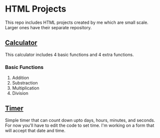 # HTML Projects
 
This repo includes HTML projects created by me which are small scale. Larger ones have their separate repository.

## [Calculator](/Calculator)
This calculator includes 4 basic functions and 4 extra functions.
### Basic Functions
1. Addition
2. Substraction
3. Multiplication
4. Division
## [Timer](/Timer)
Simple timer that can count down upto days, hours, minutes, and seconds.<br>
For now you'll have to edit the code to set time. I'm working on a form that will accept that date and time.
